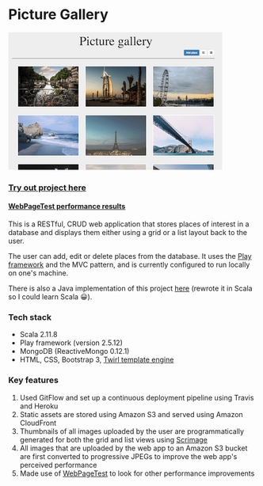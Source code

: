 Picture Gallery
=================================
![alt tag](public/images/pictureGallery.png)

### [Try out project here](http://gallery.muhsinali.xyz)

#### [WebPageTest performance results](https://www.webpagetest.org/result/170330_AK_1DN8/)

This is a RESTful, CRUD web application that stores places of interest in a database and displays them either using a grid or a list layout back to the user.

The user can add, edit or delete places from the database. It uses the [Play framework](https://www.playframework.com/) and the MVC pattern, and is currently configured to run locally on one's machine.

There is also a Java implementation of this project [here](https://github.com/muhsinali/picture-gallery-java) (rewrote it in Scala so I could learn Scala :grinning:).


### Tech stack
- Scala 2.11.8
- Play framework (version 2.5.12)
- MongoDB (ReactiveMongo 0.12.1)
- HTML, CSS, Bootstrap 3, [Twirl template engine](https://www.playframework.com/documentation/2.5.x/ScalaTemplates)


### Key features
1. Used GitFlow and set up a continuous deployment pipeline using Travis and Heroku
2. Static assets are stored using Amazon S3 and served using Amazon CloudFront
3. Thumbnails of all images uploaded by the user are programmatically generated for both the grid and list views using [Scrimage](https://github.com/sksamuel/scrimage)
4. All images that are uploaded by the web app to an Amazon S3 bucket are first converted to progressive JPEGs to improve the web app's perceived performance
5. Made use of [WebPageTest](https://www.webpagetest.org/) to look for other performance improvements
 